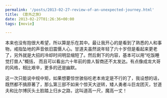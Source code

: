 ```yaml
---
permalink: '/posts/2013-02-27-review-of-an-unexpected-journey.html'
title: 《意外之旅》
date: 2013-02-27T01:26:36+00:00
tags: [movie]

---
```





本来也没有抱很大希望，所以算是乐在其中。最让我开心的是看到了熟悉的人和事物，戒指坠地的声音依旧震慑人心。甘道夫虽然说年轻了六十岁但是看起来更老了，另外就是大招的冷却时间明显缩短了。然后剩下的内容，基本可以用“吃饭睡觉打兽人”概括， 而且可以看出六十年前的兽人智商还不太发达。有点像成龙大哥的风格，相比艰辛，更多的还是幽默。

这一次只能说中规中矩，如果想要惊世骇俗吃老本肯定是不行的了，我设想的话，既然都不搞原著了，那么第三部不如来个惊天大逆转，矮人勇者斗巨龙团灭，甘道夫和比尔博灰头土脸踏上归乡之路，这叫道高一尺，魔高一丈！
